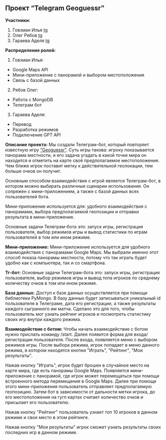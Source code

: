 ## Проект “Telegram Geoguessr”

**Участники:**

1. Говзман Илья [tg](t.me/govzman)
2. Олег Рябов [tg](t.me/oleja_shpep)
3. Гараева Аделя [tg](t.me/adelyagaraeva)



**Распределение ролей:**
1. Говзман Илья: 
 - Google Maps API
 - Мини-приложение с панорамой и выбором местоположения
 - Связь с базой данных
2. Рябов Олег: 
 - Работа с MongoDB
 - Телеграм бот
3. Гараева Аделя:
 - Перевод
 - Разработка режимов
 - Подключение GPT API

**Описание проекта:**
Мы создали Телеграм-бот, который повторяет известную игру [“Geoguessr”](https://www.geoguessr.com/). Суть игры такова: игроку показывается панорама местности, и его задача угадать в какой точке мира он находится и отметить на карте своё предполагаемое местоположение. Чем ближе игрок поставит метку к действительной геолокации, тем больше очков он получит.

Основным способом взаимодействия с игрой является Телеграм-бот, в котором можно выбирать различные сценарии использования. Он сопряжен с мини-приложением, а также с базой данных всех пользователей бота.

Мини-приложение используется для: удобного взаимодействия с панорамами, выбора предполагаемой геопозиции и отправки результата в мини-приложение.

Основные задачи Телеграм-бота это: запуск игры, регистрация пользователя, выбор режимов игры и вывод статистики по играм пользователей в том или ином режиме.

**Мини-приложение:**
	Мини-приложение используется для удобного взаимодействия с панорамами Google Maps. Мы выбрали именно этот способ показа панорамы местности, потому что так играть будет удобно как с компьютера, так и со смартфона.

**Тг-бот:**
	Основные задачи Телеграм-бота это: запуск игры, регистрация пользователя, выбор режимов игры и вывод топа игроков по среднему количеству очков в том или ином режиме.

**База данных:**
	Доступ к базе данных осуществляется при помощи библиотеки PyMongo. В базу данных будет записываться уникальный id пользователя в Телеграме, дата его регистрации, а также результаты каждого сыгранного им матча. Сделано это для того, чтобы пользователь мог узнать рейтинг игроков и посмотреть статистику своих игр внутри каждого режима.

**Взаимодействие с ботом:**
Чтобы начать взаимодействие с ботом нужно прислать команду /start. Далее появится форма для входа/регистрации пользователя. После входа, появляется меню с выбором режимов игры. После выбора режима, игрок попадает в меню данного режима, в котором находятся кнопки "Играть", "Рейтинг", "Мои результаты". 

Нажав кнопку "Играть", игрок будет брошен в случайное место на карте мира, где есть панорамы Google Maps. Появляется мини-приложение с панорамой, где игрок может перемещаться при помощи встроенного метода перемещения в Google Maps. Далее при помощи этого мини-приложения пользователь отправляет предполагаемую геопозицию. Затем бот в зависимости от дальности метки игрока, до его местоположения на гугл картах считает количество очков и присылает его пользователю.

Нажав кнопку "Рейтинг" пользователь узнает топ 10 игроков в данном режиме и свое место в этом рейтинге.

Нажав кнопку "Мои результаты" игрок сможет узнать результаты своих последних игр в данном режиме.
